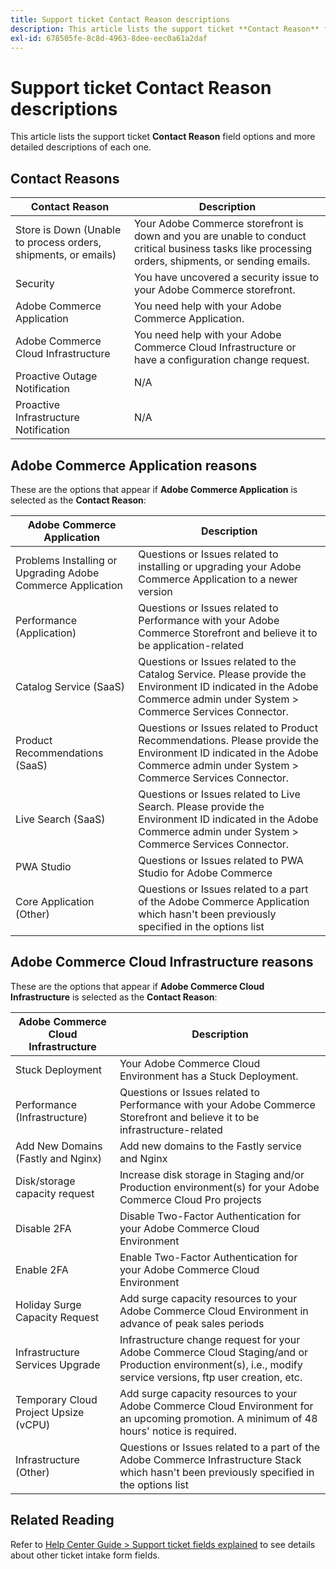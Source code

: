 ```yaml
---
title: Support ticket Contact Reason descriptions
description: This article lists the support ticket **Contact Reason** field options and more detailed descriptions of each one.
exl-id: 678505fe-8c8d-4963-8dee-eec0a61a2daf
---
```

# Support ticket Contact Reason descriptions

This article lists the support ticket **Contact Reason** field options and more detailed descriptions of each one.

## Contact Reasons

<table class="tg">
<thead>
  <tr>
    <th><span style="font-weight:bold;font-style:normal">Contact Reason</span></th>
    <th><span style="font-weight:700;font-style:normal">Description</span></th>
  </tr>
</thead>
<tbody>
  <tr>
    <td>Store is Down (Unable to process orders, shipments, or emails)</td>
    <td>Your Adobe Commerce storefront is down and you are unable to conduct critical business tasks like processing orders, shipments, or sending emails.</td>
  </tr>
  <tr>
    <td>Security</td>
    <td>You have uncovered a security issue to your Adobe Commerce storefront.</td>
  </tr>
  <tr>
    <td>Adobe Commerce Application</td>
    <td>You need help with your Adobe Commerce Application.</td>
  </tr>
  <tr>
    <td>Adobe Commerce Cloud Infrastructure</td>
    <td>You need help with your Adobe Commerce Cloud Infrastructure or have a configuration change request.</td>
  </tr>
  <tr>
    <td>Proactive Outage Notification</td>
    <td>N/A</td>
  </tr>
  <tr>
    <td>Proactive Infrastructure Notification</td>
    <td>N/A</td>
  </tr>
</tbody>
</table>

## Adobe Commerce Application reasons

These are the options that appear if **Adobe Commerce Application** is selected as the **Contact Reason**:

<table class="tg">
<thead>
  <tr>
    <th><span style="font-weight:bold;font-style:normal">Adobe Commerce Application</span></th>
    <th><span style="font-weight:700;font-style:normal">Description</span></th>
  </tr>
</thead>
<tbody>
  <tr>
    <td>Problems Installing or Upgrading Adobe Commerce Application</td>
    <td>Questions or Issues related to installing or upgrading your Adobe Commerce Application to a newer version</td>
  </tr>
  <tr>
    <td>Performance (Application)</td>
    <td>Questions or Issues related to Performance with your Adobe Commerce Storefront and believe it to be application-related</td>
  </tr>
  <tr>
    <td>Catalog Service (SaaS)</td>
    <td>Questions or Issues related to the Catalog Service.  Please provide the Environment ID indicated in the Adobe Commerce admin under System > Commerce Services Connector.</td>
  </tr>
  <tr>
    <td>Product Recommendations (SaaS)</td>
    <td>Questions or Issues related to Product Recommendations. Please provide the Environment ID indicated in the Adobe Commerce admin under System > Commerce Services Connector.</td>
  </tr>
  <tr>
    <td>Live Search (SaaS)</td>
    <td>Questions or Issues related to Live Search. Please provide the Environment ID indicated in the Adobe Commerce admin under System > Commerce Services Connector.</td>
  </tr>
  <tr>
    <td>PWA Studio</td>
    <td>Questions or Issues related to PWA Studio for Adobe Commerce</td>
  </tr>
  <tr>
    <td>Core Application (Other)</td>
    <td>Questions or Issues related to a part of the Adobe Commerce Application which hasn't been previously specified in the options list</td>
  </tr>
</tbody>
</table>

## Adobe Commerce Cloud Infrastructure reasons

These are the options that appear if **Adobe Commerce Cloud Infrastructure** is selected as the **Contact Reason**:

<table class="tg">
<thead>
  <tr>
    <th><span style="font-weight:bold;font-style:normal">Adobe Commerce Cloud Infrastructure</span></th>
    <th><span style="font-weight:700;font-style:normal">Description</span></th>
  </tr>
</thead>
<tbody>
  <tr>
    <td>Stuck Deployment</td>
    <td>Your Adobe Commerce Cloud Environment has a Stuck Deployment.</td>
  </tr>
  <tr>
    <td>Performance (Infrastructure)</td>
    <td>Questions or Issues related to Performance with your Adobe Commerce Storefront and believe it to be infrastructure-related</td>
  </tr>
  <tr>
    <td>Add New Domains (Fastly and Nginx)</td>
    <td>Add new domains to the Fastly service and Nginx</td>
  </tr>
  <tr>
    <td>Disk/storage capacity request</td>
    <td>Increase disk storage in Staging and/or Production environment(s) for your Adobe Commerce Cloud Pro projects</td>
  </tr>
  <tr>
    <td>Disable 2FA</td>
    <td>Disable Two-Factor Authentication for your Adobe Commerce Cloud Environment</td>
  </tr>
  <tr>
    <td>Enable 2FA</td>
    <td>Enable Two-Factor Authentication for your Adobe Commerce Cloud Environment</td>
  </tr>
  <tr>
    <td>Holiday Surge Capacity Request</td>
    <td>Add surge capacity resources to your Adobe Commerce Cloud Environment in advance of peak sales periods</td>
  </tr>
  <tr>
    <td>Infrastructure Services Upgrade</td>
    <td>Infrastructure change request for your Adobe Commerce Cloud Staging/and or Production environment(s), i.e., modify service versions, ftp user creation, etc.</td>
  </tr>
  <tr>
    <td>Temporary Cloud Project Upsize (vCPU)</td>
    <td>Add surge capacity resources to your Adobe Commerce Cloud Environment for an upcoming promotion. A minimum of 48 hours' notice is required.</td>
  </tr>  
  <tr>
    <td>Infrastructure (Other)</td>
    <td>Questions or Issues related to a part of the Adobe Commerce Infrastructure Stack which hasn't been previously specified in the options list</td>
  </tr>
</tbody>
</table>

## Related Reading

Refer to [Help Center Guide > Support ticket fields explained](/help/help-center-guide/help-center/magento-help-center-user-guide.md#submit-tickets) to see details about other ticket intake form fields.
